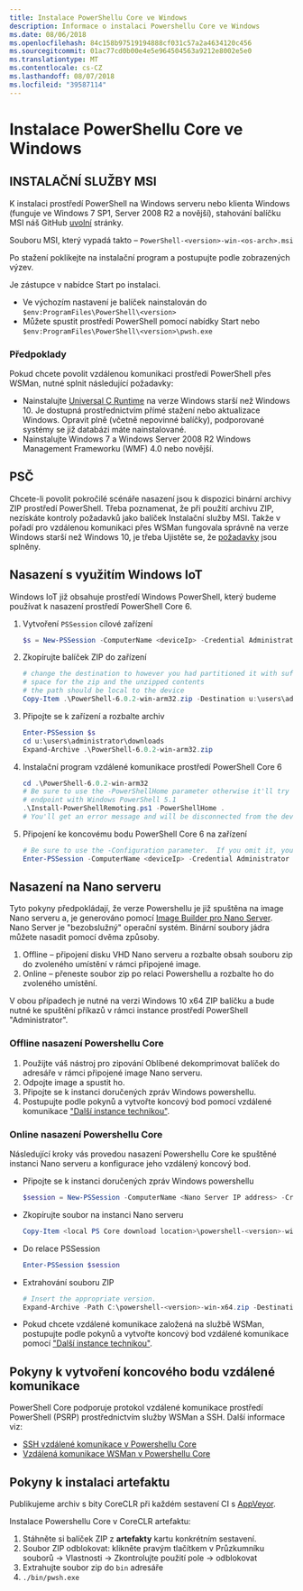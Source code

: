 ```yaml
---
title: Instalace PowerShellu Core ve Windows
description: Informace o instalaci Powershellu Core ve Windows
ms.date: 08/06/2018
ms.openlocfilehash: 84c158b97519194888cf031c57a2a4634120c456
ms.sourcegitcommit: 01ac77cd0b00e4e5e964504563a9212e8002e5e0
ms.translationtype: MT
ms.contentlocale: cs-CZ
ms.lasthandoff: 08/07/2018
ms.locfileid: "39587114"
---
```

# <a name="installing-powershell-core-on-windows"></a>Instalace PowerShellu Core ve Windows

## <a name="msi"></a>INSTALAČNÍ SLUŽBY MSI

K instalaci prostředí PowerShell na Windows serveru nebo klienta Windows (funguje ve Windows 7 SP1, Server 2008 R2 a novější), stahování balíčku MSI náš GitHub [uvolní][] stránky.

Souboru MSI, který vypadá takto – `PowerShell-<version>-win-<os-arch>.msi`
<!-- TODO: should be updated to point to the Download Center as well -->

Po stažení poklikejte na instalační program a postupujte podle zobrazených výzev.

Je zástupce v nabídce Start po instalaci.

- Ve výchozím nastavení je balíček nainstalován do `$env:ProgramFiles\PowerShell\<version>`
- Můžete spustit prostředí PowerShell pomocí nabídky Start nebo `$env:ProgramFiles\PowerShell\<version>\pwsh.exe`

### <a name="prerequisites"></a>Předpoklady

Pokud chcete povolit vzdálenou komunikaci prostředí PowerShell přes WSMan, nutné splnit následující požadavky:

- Nainstalujte [Universal C Runtime](https://www.microsoft.com/download/details.aspx?id=50410) na verze Windows starší než Windows 10.
  Je dostupná prostřednictvím přímé stažení nebo aktualizace Windows.
  Opravit plně (včetně nepovinné balíčky), podporované systémy se již databázi máte nainstalované.
- Nainstalujte Windows 7 a Windows Server 2008 R2 Windows Management Frameworku (WMF) 4.0 nebo novější.

## <a name="zip"></a>PSČ

Chcete-li povolit pokročilé scénáře nasazení jsou k dispozici binární archivy ZIP prostředí PowerShell.
Třeba poznamenat, že při použití archivu ZIP, nezískáte kontroly požadavků jako balíček Instalační služby MSI.
Takže v pořadí pro vzdálenou komunikaci přes WSMan fungovala správně na verze Windows starší než Windows 10, je třeba Ujistěte se, že [požadavky](#prerequisites) jsou splněny.

## <a name="deploying-on-windows-iot"></a>Nasazení s využitím Windows IoT

Windows IoT již obsahuje prostředí Windows PowerShell, který budeme používat k nasazení prostředí PowerShell Core 6.

1. Vytvoření `PSSession` cílové zařízení

   ```powershell
   $s = New-PSSession -ComputerName <deviceIp> -Credential Administrator
   ```

2. Zkopírujte balíček ZIP do zařízení

   ```powershell
   # change the destination to however you had partitioned it with sufficient
   # space for the zip and the unzipped contents
   # the path should be local to the device
   Copy-Item .\PowerShell-6.0.2-win-arm32.zip -Destination u:\users\administrator\Downloads -ToSession $s
   ```

3. Připojte se k zařízení a rozbalte archiv

   ```powershell
   Enter-PSSession $s
   cd u:\users\administrator\downloads
   Expand-Archive .\PowerShell-6.0.2-win-arm32.zip
   ```

4. Instalační program vzdálené komunikace prostředí PowerShell Core 6

   ```powershell
   cd .\PowerShell-6.0.2-win-arm32
   # Be sure to use the -PowerShellHome parameter otherwise it'll try to create a new
   # endpoint with Windows PowerShell 5.1
   .\Install-PowerShellRemoting.ps1 -PowerShellHome .
   # You'll get an error message and will be disconnected from the device because it has to restart WinRM
   ```

5. Připojení ke koncovému bodu PowerShell Core 6 na zařízení

   ```powershell
   # Be sure to use the -Configuration parameter.  If you omit it, you will connect to Windows PowerShell 5.1
   Enter-PSSession -ComputerName <deviceIp> -Credential Administrator -Configuration powershell.6.0.2
   ```

## <a name="deploying-on-nano-server"></a>Nasazení na Nano serveru

Tyto pokyny předpokládají, že verze Powershellu je již spuštěna na image Nano serveru a, je generováno pomocí [Image Builder pro Nano Server](/windows-server/get-started/deploy-nano-server).
Nano Server je "bezobslužný" operační systém. Binární soubory jádra můžete nasadit pomocí dvěma způsoby.

1. Offline – připojení disku VHD Nano serveru a rozbalte obsah souboru zip do zvoleného umístění v rámci připojené image.
2. Online – přeneste soubor zip po relaci Powershellu a rozbalte ho do zvoleného umístění.

V obou případech je nutné na verzi Windows 10 x64 ZIP balíčku a bude nutné ke spuštění příkazů v rámci instance prostředí PowerShell "Administrator".

### <a name="offline-deployment-of-powershell-core"></a>Offline nasazení Powershellu Core

1. Použijte váš nástroj pro zipování Oblíbené dekomprimovat balíček do adresáře v rámci připojené image Nano serveru.
2. Odpojte image a spustit ho.
3. Připojte se k instanci doručených zpráv Windows powershellu.
4. Postupujte podle pokynů a vytvořte koncový bod pomocí vzdálené komunikace ["Další instance technikou"](#executed-by-another-instance-of-powershell-on-behalf-of-the-instance-that-it-will-register).

### <a name="online-deployment-of-powershell-core"></a>Online nasazení Powershellu Core

Následující kroky vás provedou nasazení Powershellu Core ke spuštěné instanci Nano serveru a konfigurace jeho vzdálený koncový bod.

- Připojte se k instanci doručených zpráv Windows powershellu

  ```powershell
  $session = New-PSSession -ComputerName <Nano Server IP address> -Credential <An Administrator account on the system>
  ```

- Zkopírujte soubor na instanci Nano serveru

  ```powershell
  Copy-Item <local PS Core download location>\powershell-<version>-win-x64.zip c:\ -ToSession $session
  ```

- Do relace PSSession

  ```powershell
  Enter-PSSession $session
  ```

- Extrahování souboru ZIP

  ```powershell
  # Insert the appropriate version.
  Expand-Archive -Path C:\powershell-<version>-win-x64.zip -DestinationPath "C:\PowerShellCore_<version>"
  ```

- Pokud chcete vzdálené komunikace založená na službě WSMan, postupujte podle pokynů a vytvořte koncový bod vzdálené komunikace pomocí ["Další instance technikou"](../core-powershell/WSMan-Remoting-in-PowerShell-Core.md#executed-by-another-instance-of-powershell-on-behalf-of-the-instance-that-it-will-register).

## <a name="instructions-to-create-a-remoting-endpoint"></a>Pokyny k vytvoření koncového bodu vzdálené komunikace

PowerShell Core podporuje protokol vzdálené komunikace prostředí PowerShell (PSRP) prostřednictvím služby WSMan a SSH.
Další informace viz:

- [SSH vzdálené komunikace v Powershellu Core][ssh-remoting]
- [Vzdálená komunikace WSMan v Powershellu Core][wsman-remoting]

## <a name="artifact-installation-instructions"></a>Pokyny k instalaci artefaktu

Publikujeme archiv s bity CoreCLR při každém sestavení CI s [AppVeyor][].

Instalace Powershellu Core v CoreCLR artefaktu:

1. Stáhněte si balíček ZIP z **artefakty** kartu konkrétním sestavení.
2. Soubor ZIP odblokovat: klikněte pravým tlačítkem v Průzkumníku souborů -> Vlastnosti -> Zkontrolujte použití pole -> odblokovat
3. Extrahujte soubor zip do `bin` adresáře
4. `./bin/pwsh.exe`

<!-- [download-center]: TODO -->

[uvolní]: https://github.com/PowerShell/PowerShell/releases
[ssh-remoting]: ../core-powershell/SSH-Remoting-in-PowerShell-Core.md
[wsman-remoting]: ../core-powershell/WSMan-Remoting-in-PowerShell-Core.md
[AppVeyor]: https://ci.appveyor.com/project/PowerShell/powershell
